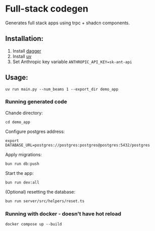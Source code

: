 # Full-stack codegen

Generates full stack apps using trpc + shadcn components.

## Installation:

1. Install [dagger](https://docs.dagger.io/install/)
2. Install [uv](https://docs.astral.sh/uv/getting-started/installation/)
3. Set Anthropic key variable `ANTHROPIC_API_KEY=sk-ant-api`

## Usage:

`uv run main.py --num_beams 1 --export_dir demo_app`

### Running generated code

Chande directory:

`cd demo_app`

Configure postgres address:

`export DATABASE_URL=postgres://postgres:postgres@postgres:5432/postgres`

Apply migrations:

`bun run db:push`

Start the app:

`bun run dev:all`

(Optional) resetting the database:

`bun run server/src/helpers/reset.ts `

### Running with docker - doesn't have hot reload

`docker compose up --build`
